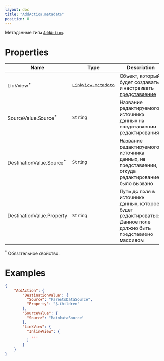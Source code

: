 ```yaml
---
layout: doc
title: "AddAction.metadata"
position: 0
---
```


Метаданные типа [`AddAction`](../).

# Properties

|Name|Type|Description|
|----|----|-----------|
|LinkView<sup>*</sup>|[`LinkView.metadata`](../../../Elements/View/LinkView/LinkView.metadata/)|Объект, который будет создавать и настраивать [представление](../../../Elements/View/)|
|SourceValue.Source<sup>*</sup>|`String`|Название редактируемого источника данных на представлении редактирования|
|DestinationValue.Source<sup>*</sup>|`String`|Название редактируемого источника данных, на представлении, откуда редактирование было вызвано|
|DestinationValue.Property|`String`|Путь до поля в источнике данных, которое будет редактироваться. Данное поле должно быть представлено массивом|

<sup>*</sup> Обязательное свойство.

# Examples

```json
{
	"AddAction": {
		"DestinationValue": {
		  "Source": "ParentsDataSource",
		  "Property": "$.Children"
		},
		"SourceValue": {
		  "Source": "MainDataSource"
		},
		"LinkView": {
		  "InlineView": {
		  	...
		  }
		}
	}
}
```